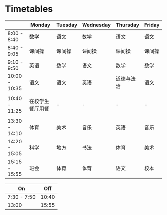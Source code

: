 
# Timetables

||Monday|Tuesday|Wednesday|Thursday|Friday|
| ----------- | ---- | ---- | ---- | ---- | ---- |
| 8:00 - 8:40 | 数学 | 语文 | 数学 | 语文 | 语文 |
| 8:40 - 9:05 | 课间操 | 课间操 | 课间操 | 课间操 | 课间操 |
| 9:10 - 9:50 | 英语 | 数学 | 语文 | 数学 | 数学 |
| 10:00 - 10:35 | 语文 | 语文 | 英语 | 道德与法治 | 语文 |
|  |   |      |      |      |      |
| 10:40 - 11:25 | 在校学生餐厅用餐 | - | - | - | - |
|  |   |      |      |      |      |
| 13:30 - 14:10 | 体育 | 美术 | 音乐 | 英语 | 音乐 |
| 14:20 - 15:05 | 科学 | 地方 | 书法 | 体育 | 美术 |
| 15:15 - 15:55 | 班会 | 体育 | 体育 | 语文 | 校本 |


| On        | Off          |
| ----------- | ------------- |
| 7:30 - 7:50 | 10:40 |
| 13:00 | 15:55   |


